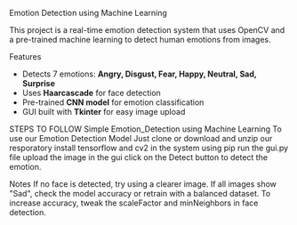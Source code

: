 Emotion Detection using Machine Learning

This project is a real-time emotion detection system that uses OpenCV and a pre-trained machine learning to detect human emotions from images.

 Features
* Detects 7 emotions: **Angry, Disgust, Fear, Happy, Neutral, Sad, Surprise**  
* Uses **Haarcascade** for face detection  
* Pre-trained **CNN model** for emotion classification  
* GUI built with **Tkinter** for easy image upload

STEPS TO FOLLOW
Simple Emotion_Detection using Machine Learning
To use our Emotion Detection Model
Just clone or download and unzip our resporatory
install tensorflow and cv2 in the system using pip
run the gui.py file
upload the image in the gui
click on the Detect button to detect the emotion.

 Notes
If no face is detected, try using a clearer image.
If all images show "Sad", check the model accuracy or retrain with a balanced dataset.
To increase accuracy, tweak the scaleFactor and minNeighbors in face detection.
